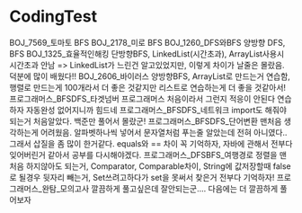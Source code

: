 # CodingTest
BOJ_7569_토마토 BFS
BOJ_2178_미로 BFS
BOJ_1260_DFS와BFS 양방향 DFS, BFS
BOJ_1325_효율적인해킹 단방향BFS, LinkedList(시간초과), ArrayList사용시 시간초과 안남 => LinkedList가 느린건 알고있었지만, 이렇게 차이가 날줄은 몰랐음. 덕분에 많이 배웠다!!
BOJ_2606_바이러스 양방향BFS, ArrayList로 만드는거 연습함, 행렬로 만드는게 100개라서 더 좋은 것같지만 리스트로 연습하는게 더 좋을 것같아서!
프로그래머스_BFSDFS_타겟넘버 프로그래머스 처음이라서 그런지 적응이 안된다 연습하자 자동완성 없어지니까 힘드네
프로그래머스_BFSDFS_네트워크 import도 해줘야되는거 처음알았다. 백준만 풀어서 몰랐군!
프로그래머스_BFSDFS_단어변환 맨처음 생각하는게 어려웠음. 알파벳하나씩 넣어서 문자열처럼 푸는줄 알았는데 전혀 아니였다.. 그래서 삽질을 좀 많이 한거같다. equals와 == 차이 꼭 기억하자, 자바에 관해서 전부다 잊어버린거 같아서 공부를 다시해야겠다. 
프로그래머스_DFSBFS_여행경로 정렬을 맨처음 하지않아도 되는거, Comparator, Comparable차이, String에 값저장할때 false로 될경우 뒷자리 빼는거, Set쓰려고하다가 set을 못써서 찾은거 전부다 기억하자! 
프로그래머스_완탐_모의고사 깔끔하게 풀고싶은데 잘안되는군.... 다음에는 더 깔끔하게 풀어보자 
